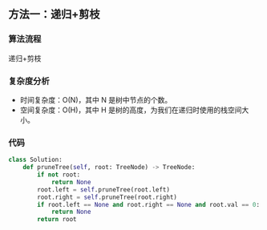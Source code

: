 ## 方法一：递归+剪枝

### 算法流程

递归+剪枝

### 复杂度分析

* 时间复杂度：O(N)，其中 N 是树中节点的个数。
* 空间复杂度：O(H)，其中 H 是树的高度，为我们在递归时使用的栈空间大小。

### 代码

``` python
class Solution:
    def pruneTree(self, root: TreeNode) -> TreeNode:
        if not root:
            return None
        root.left = self.pruneTree(root.left)
        root.right = self.pruneTree(root.right)
        if root.left == None and root.right == None and root.val == 0:
            return None
        return root
```

